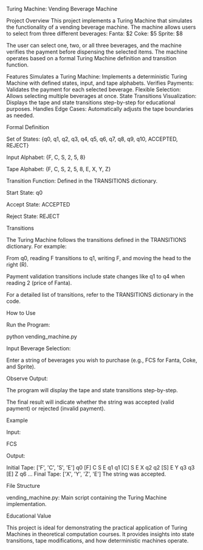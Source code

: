 Turing Machine: Vending Beverage Machine

Project Overview
This project implements a Turing Machine that simulates the functionality of a vending beverage machine. The machine allows users to select from three different beverages:
Fanta: $2
Coke: $5
Sprite: $8

The user can select one, two, or all three beverages, and the machine verifies the payment before dispensing the selected items. The machine operates based on a formal Turing Machine definition and transition function.

Features
Simulates a Turing Machine: Implements a deterministic Turing Machine with defined states, input, and tape alphabets.
Verifies Payments: Validates the payment for each selected beverage.
Flexible Selection: Allows selecting multiple beverages at once.
State Transitions Visualization: Displays the tape and state transitions step-by-step for educational purposes.
Handles Edge Cases: Automatically adjusts the tape boundaries as needed.

Formal Definition

Set of States: {q0, q1, q2, q3, q4, q5, q6, q7, q8, q9, q10, ACCEPTED, REJECT}

Input Alphabet: {F, C, S, 2, 5, 8}

Tape Alphabet: {F, C, S, 2, 5, 8, E, X, Y, Z}

Transition Function: Defined in the TRANSITIONS dictionary.

Start State: q0

Accept State: ACCEPTED

Reject State: REJECT

Transitions

The Turing Machine follows the transitions defined in the TRANSITIONS dictionary. For example:

From q0, reading F transitions to q1, writing F, and moving the head to the right (R).

Payment validation transitions include state changes like q1 to q4 when reading 2 (price of Fanta).

For a detailed list of transitions, refer to the TRANSITIONS dictionary in the code.

How to Use

Run the Program:

python vending_machine.py

Input Beverage Selection:

Enter a string of beverages you wish to purchase (e.g., FCS for Fanta, Coke, and Sprite).

Observe Output:

The program will display the tape and state transitions step-by-step.

The final result will indicate whether the string was accepted (valid payment) or rejected (invalid payment).

Example

Input:

FCS

Output:

Initial Tape: ['F', 'C', 'S', 'E']
q0 [F] C S E q1
q1 [C] S E X q2
q2 [S] E Y q3
q3 [E] Z q6
...
Final Tape: ['X', 'Y', 'Z', 'E']
The string was accepted.

File Structure

vending_machine.py: Main script containing the Turing Machine implementation.

Educational Value

This project is ideal for demonstrating the practical application of Turing Machines in theoretical computation courses. It provides insights into state transitions, tape modifications, and how deterministic machines operate.
